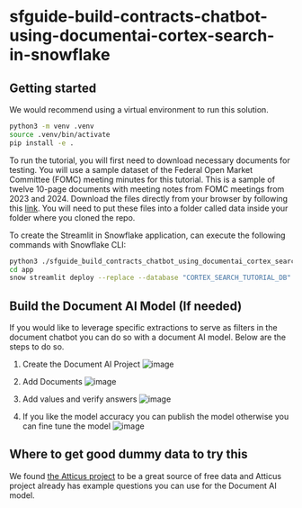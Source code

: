 # sfguide-build-contracts-chatbot-using-documentai-cortex-search-in-snowflake

## Getting started

We would recommend using a virtual environment to run this solution.

```sh
python3 -m venv .venv
source .venv/bin/activate
pip install -e .
```

To run the tutorial, you will first need to download necessary documents for testing. You will use a sample dataset of the Federal Open Market Committee (FOMC) meeting minutes for this tutorial. This is a sample of twelve 10-page documents with meeting notes from FOMC meetings from 2023 and 2024. Download the files directly from your browser by following this [link](https://drive.google.com/file/d/1C6TdVjy6d-GnasGO6ZrIEVJQRcedDQxG/view).  You will need to put these files into a folder called data inside your folder where you cloned the repo.

To create the Streamlit in Snowflake application, can execute the following commands
with Snowflake CLI:

```sh
python3 ./sfguide_build_contracts_chatbot_using_documentai_cortex_search_in_snowflake/pdf_chatbot_demo.py
cd app
snow streamlit deploy --replace --database "CORTEX_SEARCH_TUTORIAL_DB" --schema "PUBLIC"
```
## Build the Document AI Model (If needed)

If you would like to leverage specific extractions to serve as filters in the document chatbot you can do so with a document AI model.  Below are the steps to do so.
1. Create the Document AI Project
![image](https://github.com/user-attachments/assets/0fffdfef-96c2-49c5-a0f7-4f1368239bce)

2. Add Documents
![image](https://github.com/user-attachments/assets/55b75fc2-08d0-4c2d-b247-192f422eaae0)

3. Add values and verify answers
![image](https://github.com/user-attachments/assets/8b6afe58-8235-46fe-8192-12434d19d847)

4. If you like the model accuracy you can publish the model otherwise you can fine tune the model 
![image](https://github.com/user-attachments/assets/06ce5bee-eb3f-4933-932e-581e80ffde04)

## Where to get good dummy data to try this

We found [the Atticus project](https://www.atticusprojectai.org/cuad) to be a great source of free data and Atticus project already has example questions you can use for the Document AI model.
